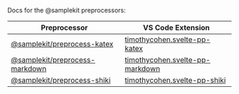 Docs for the @samplekit preprocessors:

| Preprocessor                                                                                                          | VS Code Extension                                                                                                      |
| --------------------------------------------------------------------------------------------------------------------- | ---------------------------------------------------------------------------------------------------------------------- |
| [@samplekit/preprocess-katex](https://github.com/timothycohen/samplekit/tree/staging/packages/preprocess-katex)       | [timothycohen.svelte-pp-katex](https://marketplace.visualstudio.com/items?itemName=timothycohen.svelte-pp-katex)       |
| [@samplekit/preprocess-markdown](https://github.com/timothycohen/samplekit/tree/staging/packages/preprocess-markdown) | [timothycohen.svelte-pp-markdown](https://marketplace.visualstudio.com/items?itemName=timothycohen.svelte-pp-markdown) |
| [@samplekit/preprocess-shiki](https://github.com/timothycohen/samplekit/tree/staging/packages/preprocess-shiki)       | [timothycohen.svelte-pp-shiki](https://marketplace.visualstudio.com/items?itemName=timothycohen.svelte-pp-shiki)       |
